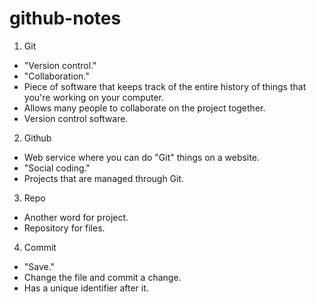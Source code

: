 # github-notes

1. Git
- "Version control."
- "Collaboration."
- Piece of software that keeps track of the entire history of things that you're working on your computer.
- Allows many people to collaborate on the project together.
- Version control software.

2. Github
- Web service where you can do "Git" things on a website.
- "Social coding."
- Projects that are managed through Git.

3. Repo
- Another word for project.
- Repository for files.

4. Commit
- "Save."
- Change the file and commit a change.
- Has a unique identifier after it.
